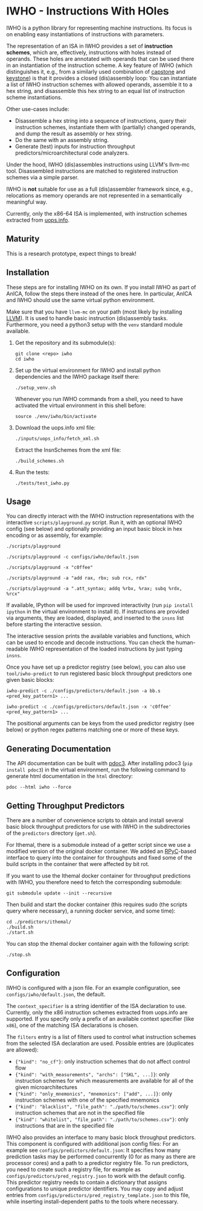 # IWHO - Instructions With HOles

IWHO is a python library for representing machine instructions.
Its focus is on enabling easy instantiations of instructions with parameters.

The representation of an ISA in IWHO provides a set of **instruction schemes**, which are, effectively, instructions with holes instead of operands.
These holes are annotated with operands that can be used there in an instantiation of the instruction scheme.
A key feature of IWHO (which distinguishes it, e.g., from a similarly used combination of [capstone](https://www.capstone-engine.org/) and [keystone](https://www.keystone-engine.org/)) is that it provides a closed (dis)assembly loop:
You can instantiate a list of IWHO instruction schemes with allowed operands, assemble it to a hex string, and disassemble this hex string to an equal list of instruction scheme instantiations.

Other use-cases include:
- Disassemble a hex string into a sequence of instructions, query their instruction schemes, instantiate them with (partially) changed operands, and dump the result as assembly or hex string.
- Do the same with an assembly string.
- Generate (test) inputs for instruction throughput predictors/microarchitectural code analyzers.

Under the hood, IWHO (dis)assembles instructions using LLVM's llvm-mc tool.
Disassembled instructions are matched to registered instruction schemes via a simple parser.

IWHO is **not** suitable for use as a full (dis)assembler framework since, e.g., relocations as memory operands are not represented in a semantically meaningful way.

Currently, only the x86-64 ISA is implemented, with instruction schemes extracted from [uops.info](https://uops.info/).

## Maturity

This is a research prototype, expect things to break!


## Installation

These steps are for installing IWHO on its own. If you install IWHO as part of
AnICA, follow the steps there instead of the ones here. In particular, AnICA
and IWHO should use the same virtual python environment.

Make sure that you have `llvm-mc` on your path (most likely by installing [LLVM](https://llvm.org/)).
It is used to handle basic instruction (dis)assembly tasks.
Furthermore, you need a python3 setup with the `venv` standard module available.

1. Get the repository and its submodule(s):
    ```
    git clone <repo> iwho
    cd iwho
    ```
2. Set up the virtual environment for IWHO and install python dependencies and
   the IWHO package itself there:
   ```
   ./setup_venv.sh
   ```
   Whenever you run IWHO commands from a shell, you need to have activated
   the virtual environment in this shell before:
   ```
   source ./env/iwho/bin/activate
   ```
3. Download the uops.info xml file:
   ```
   ./inputs/uops_info/fetch_xml.sh
   ```
   Extract the InsnSchemes from the xml file:
   ```
   ./build_schemes.sh
   ```
4. Run the tests:
   ```
   ./tests/test_iwho.py
   ```


## Usage

You can directly interact with the IWHO instruction representations with the
interactive `scripts/playground.py` script.
Run it, with an optional IWHO config (see below) and optionally providing an
input basic block in hex encoding or as assembly, for example:

```
./scripts/playground

./scripts/playground -c configs/iwho/default.json

./scripts/playground -x "c0ffee"

./scripts/playground -a "add rax, rbx; sub rcx, rdx"

./scripts/playground -a ".att_syntax; addq %rbx, %rax; subq %rdx, %rcx"
```

If available, IPython will be used for improved interactivity (run `pip install
ipython` in the virtual environment to install it).
If instructions are provided via arguments, they are loaded, displayed, and
inserted to the `insns` list before starting the interactive session.

The interactive session prints the available variables and functions, which can be used to encode and decode instructions.
You can check the human-readable IWHO representation of the loaded instructions by just typing `insns`.

Once you have set up a predictor registry (see below), you can also use `tool/iwho-predict` to run registered basic block throughput predictors one given basic blocks:

```
iwho-predict -c ./configs/predictors/default.json -a bb.s <pred_key_pattern1> ...

iwho-predict -c ./configs/predictors/default.json -x 'c0ffee' <pred_key_pattern1> ...
```

The positional arguments can be keys from the used predictor registry (see below) or python regex patterns matching one or more of these keys.


## Generating Documentation

The API documentation can be built with [pdoc3](https://pdoc3.github.io/pdoc/).
After installing pdoc3 (`pip install pdoc3`) in the virtual environment, run the following command to generate html documentation in the `html` directory:
```
pdoc --html iwho --force
```

## Getting Throughput Predictors

There are a number of convenience scripts to obtain and install several basic block throughput predictors for use with IWHO in the subdirectories of the `predictors` directory (`get.sh`).

For Ithemal, there is a submodule instead of a getter script since we use a modified version of the original docker container.
We added an [RPyC](https://rpyc.readthedocs.io/en/latest/)-based interface to query into the container for throughputs and fixed some of the build scripts in the container that were affected by bit rot.

If you want to use the Ithemal docker container for throughput predictions with IWHO, you therefore need to fetch the corresponding submodule:
```
git submodule update --init --recursive
```
Then build and start the docker container (this requires sudo (the scripts query where necessary), a running docker service, and some time):
```
cd ./predictors/ithemal/
./build.sh
./start.sh
```

You can stop the ithemal docker container again with the following script:
```
./stop.sh
```

## Configuration

IWHO is configured with a json file. For an example configuration, see `configs/iwho/default.json`, the default.

The `context_specifier` is a string identifier of the ISA declaration to use.
Currently, only the x86 instruction schemes extracted from uops.info are supported.
If you specify only a prefix of an available context specifier (like `x86`), one of the matching ISA declarations is chosen.

The `filters` entry is a list of filters used to control what instruction schemes from the selected ISA declaration are used.
Possible entries are (duplicates are allowed):
  - `{"kind": "no_cf"}`: only instruction schemes that do not affect control flow
  - `{"kind": "with_measurements", "archs": ["SKL", ...]}`: only instruction schemes for which measurements are available for all of the given microarchitectures
  - `{"kind": "only_mnemonics", "mnemonics": ["add", ...]}`: only instruction schemes with one of the specified mnemonics
  - `{"kind": "blacklist", "file_path": "./path/to/schemes.csv"}`: only instruction schemes that are not in the specified file
  - `{"kind": "whitelist", "file_path": "./path/to/schemes.csv"}`: only instructions that are in the specified file

IWHO also provides an interface to many basic block throughput predictors.
This component is configured with additional json config files:
For an example see `configs/predictors/default.json`:
It specifies how many prediction tasks may be performed concurrently (0 for as many as there are processor cores) and a path to a predictor registry file.
To run predictors, you need to create such a registry file, for example as `configs/predictors/pred_registry.json` to work with the default config.
This predictor registry needs to contain a dictionary that assigns configurations to unique predictor identifiers.
You may copy and adjust entries from `configs/predictors/pred_registry_template.json` to this file, while inserting install-dependent paths to the tools where necessary.


